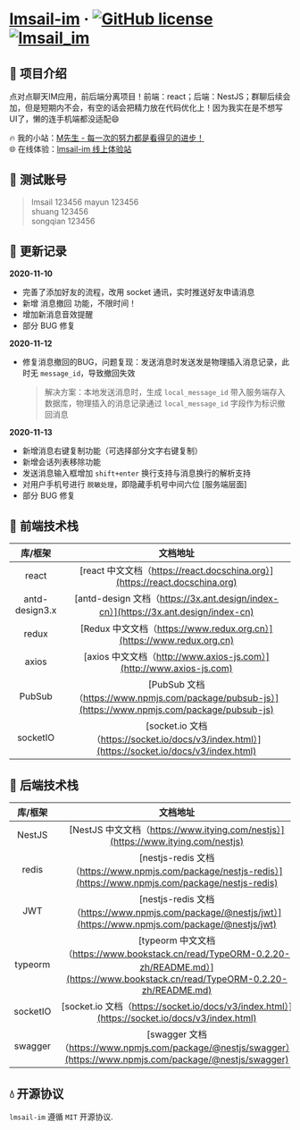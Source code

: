 # [lmsail-im](http://react-im.lmsail.com/) &middot; [![GitHub license](https://img.shields.io/badge/license-MIT-blue.svg)](https://github.com/facebook/react/blob/master/LICENSE) [![lmsail_im](https://img.shields.io/badge/lmsail_im-v1.0-green.svg)](http://react-im.lmsail.com/)

## 🎉 项目介绍
点对点聊天IM应用，前后端分离项目！前端：react；后端：NestJS；群聊后续会加，但是短期内不会，有空的话会把精力放在代码优化上！因为我实在是不想写UI了，懒的连手机端都没适配😄  

🔥 我的小站：[M先生 - 每一次的努力都是看得见的进步！](http://www.lmsail.com)  
🌐 在线体验：[lmsail-im 线上体验站](http://react-im.lmsail.com)  

## 💎 测试账号

> lmsail 123456
> mayun  123456   
> shuang 123456  
> songqian 123456  

## 👀 更新记录 

**2020-11-10**

- 完善了添加好友的流程，改用 socket 通讯，实时推送好友申请消息
- 新增 消息撤回 功能，不限时间！
- 增加新消息音效提醒
- 部分 BUG 修复

**2020-11-12**

- 修复消息撤回的BUG，问题复现：发送消息时发送发是物理插入消息记录，此时无 `message_id`，导致撤回失效

    > 解决方案：本地发送消息时，生成 `local_message_id` 带入服务端存入数据库，物理插入的消息记录通过 `local_message_id` 字段作为标识撤回消息

**2020-11-13**

- 新增消息右键复制功能（可选择部分文字右键复制）
- 新增会话列表移除功能
- 发送消息输入框增加 `shift+enter` 换行支持与消息换行的解析支持 
- 对用户手机号进行 `脱敏处理`，即隐藏手机号中间六位 [服务端层面]
- 部分 BUG 修复

## 🌱 前端技术栈

|  库/框架  | 文档地址 | 
| :--: | :-----: | 
|  react   | [react 中文文档（https://react.docschina.org）](https://react.docschina.org)   |
|  antd-design3.x   | [antd-design 文档（https://3x.ant.design/index-cn）](https://3x.ant.design/index-cn)  | 
|  redux   |  [Redux 中文文档（https://www.redux.org.cn）](https://www.redux.org.cn)  | 
|  axios   | [axios 中文文档（http://www.axios-js.com）](http://www.axios-js.com)  | 
|  PubSub   |  [PubSub 文档（https://www.npmjs.com/package/pubsub-js）](https://www.npmjs.com/package/pubsub-js)  | 
|  socketIO   | [socket.io 文档（https://socket.io/docs/v3/index.html）](https://socket.io/docs/v3/index.html)   | 

## 🌴 后端技术栈

|  库/框架  | 文档地址 | 
| :--: | :-----: | 
|  NestJS   |    [NestJS 中文文档（https://www.itying.com/nestjs）](https://www.itying.com/nestjs)    |
|  redis   |    [nestjs-redis 文档（https://www.npmjs.com/package/nestjs-redis）](https://www.npmjs.com/package/nestjs-redis)    | 
|  JWT   |    [nestjs-redis 文档（https://www.npmjs.com/package/@nestjs/jwt）](https://www.npmjs.com/package/@nestjs/jwt)    | 
|  typeorm   |    [typeorm 中文文档（https://www.bookstack.cn/read/TypeORM-0.2.20-zh/README.md）](https://www.bookstack.cn/read/TypeORM-0.2.20-zh/README.md)    | 
|  socketIO   |    [socket.io 文档（https://socket.io/docs/v3/index.html）](https://socket.io/docs/v3/index.html)    | 
|  swagger   |    [swagger 文档（https://www.npmjs.com/package/@nestjs/swagger）](https://www.npmjs.com/package/@nestjs/swagger)    | 


## 💧 开源协议 

`lmsail-im` 遵循 `MIT` 开源协议.